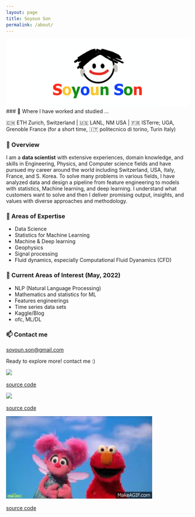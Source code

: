 ```yaml
---
layout: page
title: Soyoun Son
permalink: /about/
---
```

<img src="/images/SS_widever.png" width="900">
### 📍 Where I have worked and studied ...

🇨🇭 ETH Zurich, Switzerland | 🇺🇸 LANL, NM USA | 🇫🇷 ISTerre; UGA, Grenoble France
(for a short time, 🇮🇹 politecnico di torino, Turin Italy)

### 🦋 Overview

I am a **data scientist** with extensive experiences, domain knowledge, and skills in Engineering, Physics, and Computer science fields and have pursued my career around the world including Switzerland, USA, Italy, France, and S. Korea. To solve many problems in various fields, I have analyzed data and design a pipeline from feature engineering to models with statistics, Machine learning, and deep learning. I understand what customers want to solve and then I deliver promising output, insights, and values with diverse approaches and methodology. 

### 🌴 Areas of Expertise
+ Data Science
+ Statistics for Machine Learning
+ Machine & Deep learning
+ Geophysics
+ Signal processing
+ Fluid dynamics, especially Computational Fluid Dyanamics (CFD)

### 🍋 Current Areas of Interest (May, 2022)
+ NLP (Natural Language Processing)
+ Mathematics and statistics for ML
+ Features engineerings
+ Time series data sets
+ Kaggle/Blog
+ ofc, ML/DL

### 📫 Contact me

[soyoun.son@gmail.com](mailto:soyoun.son@gmail.com)

Ready to explore more! contact me :)

 <img src="/images/bubble.gif.gif" width="400">

[source code](https://www.google.com/imgres?imgurl=https%3A%2F%2Fi.gifer.com%2Fembedded%2Fdownload%2FRSm0.gif&imgrefurl=https%3A%2F%2Fvsgif.com%2Fgif%2F1583706&tbnid=6ZSHufWKoVk7_M&vet=12ahUKEwiIh8DPvZH4AhXeTPUHHceFBlIQMygZegUIARDWAg..i&docid=LnNrUeFu509CAM&w=320&h=180&q=gif%20sesame%20street&ved=2ahUKEwiIh8DPvZH4AhXeTPUHHceFBlIQMygZegUIARDWAg#imgrc=BnO8zPCd7ESnZM&imgdii=-aZW_O1XaZEqnM)



 <img src="/images/ready.gif" width="400">

[source code](https://www.google.com/imgres?imgurl=https%3A%2F%2Fi.pinimg.com%2Foriginals%2Fd5%2F36%2Fe6%2Fd536e6ebbb4db2571a4433fd72ccd499.gif&imgrefurl=https%3A%2F%2Fwww.pinterest.com%2Fpin%2F852235929460195078%2F&tbnid=Ii7c0zfxF_Tf-M&vet=10CHIQMyiNAWoXChMIsOiG0L2R-AIVAAAAAB0AAAAAEBc..i&docid=39XqMW1o9_mudM&w=480&h=360&q=gif%20sesame%20street&ved=0CHIQMyiNAWoXChMIsOiG0L2R-AIVAAAAAB0AAAAAEBc)


 <img src="/images/happy_sesame.gif" width="400">

[source code](https://www.google.com/imgres?imgurl=https%3A%2F%2Fi.gifer.com%2Fembedded%2Fdownload%2FRSm0.gif&imgrefurl=https%3A%2F%2Fvsgif.com%2Fgif%2F1583706&tbnid=6ZSHufWKoVk7_M&vet=12ahUKEwiIh8DPvZH4AhXeTPUHHceFBlIQMygZegUIARDWAg..i&docid=LnNrUeFu509CAM&w=320&h=180&q=gif%20sesame%20street&ved=2ahUKEwiIh8DPvZH4AhXeTPUHHceFBlIQMygZegUIARDWAg)


